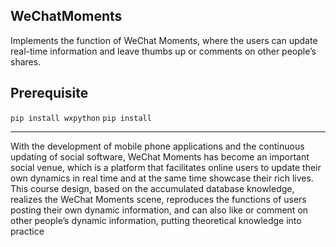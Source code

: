WeChatMoments
-------------
Implements the function of WeChat Moments, where the users can update real-time information and leave thumbs up or comments on other people’s shares. 

Prerequisite
------------
`pip install wxpython`
`pip install `

--------
With the development of mobile phone applications and the continuous updating of social software, WeChat Moments has become an important social venue, which is a platform that facilitates online users to update their own dynamics in real time and at the same time showcase their rich lives. This course design, based on the accumulated database knowledge, realizes the WeChat Moments scene, reproduces the functions of users posting their own dynamic information, and can also like or comment on other people’s dynamic information, putting theoretical knowledge into practice